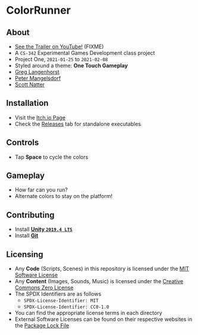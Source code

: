 
# ColorRunner

## About
- [See the Trailer on YouTube!]() (FIXME)
- A `CS-342` Experimental Games Development class project
- Project One, `2021-01-25` to `2021-02-08`
- Styled around a theme: **One Touch Gameplay**
- [Greg Langenhorst](https://github.com/glangenhorst/)
- [Peter Mangelsdorf](https://github.com/peter201943/)
- [Scott Natter](https://github.com/Scott-Nat)

## Installation
- Visit the [Itch.io Page](https://greglangenhorst.itch.io/colorrunner)
- Check the [Releases](https://github.com/glangenhorst/ColorRunner/releases/) tab for standalone executables

## Controls
- Tap **Space** to cycle the colors

## Gameplay
- How far can you run?
- Alternate colors to stay on the platform!

## Contributing
- Install [**Unity `2019.4 LTS`**](https://unity.com/releases/2019-lts)
- Install [**Git**](https://git-scm.com)

## Licensing
- Any **Code** (Scripts, Scenes) in this repository is licensed under the [MIT Software License](https://spdx.org/licenses/MIT.html)
- Any **Content** (Images, Sounds, Music) is licensed under the [Creative Commons Zero License](https://spdx.org/licenses/CC0-1.0.html)
- The SPDX Identifiers are as follows
  - `SPDX-License-Identifier: MIT`
  - `SPDX-License-Identifier: CC0-1.0`
- You can find the appropriate license terms in each directory
- External Software Licenses can be found on their respective websites in the [Package Lock File](Packages/packages-lock.json)


